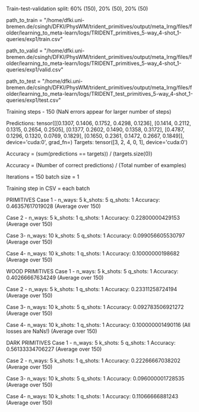 Train-test-validation split: 60% (150), 20% (50), 20% (50)

path_to_train = "/home/dfki.uni-bremen.de/csingh/DFKI/PhysWM/trident_primitives/output/meta_lrng/files/folder/learning_to_meta-learn/logs/TRIDENT_primitives_5-way_4-shot_1-queries/exp1/train.csv"

path_to_valid = "/home/dfki.uni-bremen.de/csingh/DFKI/PhysWM/trident_primitives/output/meta_lrng/files/folder/learning_to_meta-learn/logs/TRIDENT_primitives_5-way_4-shot_1-queries/exp1/valid.csv"

path_to_test = "/home/dfki.uni-bremen.de/csingh/DFKI/PhysWM/trident_primitives/output/meta_lrng/files/folder/learning_to_meta-learn/logs/TRIDENT_test_primitives_5-way_4-shot_1-queries/exp1/test.csv"

Training steps - 150 (NaN errors appear for larger number of steps)

Predictions:  tensor([[0.1307, 0.1406, 0.1752, 0.4298, 0.1236],
        [0.1414, 0.2112, 0.1315, 0.2654, 0.2505],
        [0.1377, 0.2602, 0.1490, 0.1358, 0.3172],
        [0.4787, 0.1296, 0.1320, 0.0769, 0.1829],
        [0.1650, 0.2361, 0.1472, 0.2667, 0.1849]], device='cuda:0',
       grad_fn=<SoftmaxBackward0>)
Targets:  tensor([3, 2, 4, 0, 1], device='cuda:0')

Accuracy = (sum(predictions == targets)) / (targets.size(0))

Accuracy = (Number of correct predictions) / (Total number of examples)

Iterations = 150
batch size = 1

Training step in CSV = each batch

PRIMITIVES
Case 1 - 
n_ways: 5
k_shots: 5
q_shots: 1
Accuracy: 0.46357617019028 (Average over 150)

Case 2 - 
n_ways: 5
k_shots: 1
q_shots: 1
Accuracy: 0.22800000429153 (Average over 150)

Case 3- 
n_ways: 10
k_shots: 5
q_shots: 1
Accuracy: 0.099056605530797 (Average over 150)

Case 4- 
n_ways: 10
k_shots: 1
q_shots: 1
Accuracy: 0.10000000198682 (Average over 150)

WOOD PRIMITIVES
Case 1 - 
n_ways: 5
k_shots: 5
q_shots: 1
Accuracy: 0.40266667634249 (Average over 150)

Case 2 - 
n_ways: 5
k_shots: 1
q_shots: 1
Accuracy: 0.23311258724194 (Average over 150)

Case 3- 
n_ways: 10
k_shots: 5
q_shots: 1
Accuracy: 0.092783506921272 (Average over 150)

Case 4- 
n_ways: 10
k_shots: 1
q_shots: 1
Accuracy: 0.100000001490116 (All losses are NaNs!)  (Average over 150)

DARK PRIMITIVES
Case 1 - 
n_ways: 5
k_shots: 5
q_shots: 1
Accuracy: 0.56133334706227 (Average over 150)

Case 2 - 
n_ways: 5
k_shots: 1
q_shots: 1
Accuracy: 0.22266667038202 (Average over 150)

Case 3- 
n_ways: 10
k_shots: 5
q_shots: 1
Accuracy: 0.096000001728535 (Average over 150)

Case 4- 
n_ways: 10
k_shots: 1
q_shots: 1
Accuracy: 0.11066666881243 (Average over 150)



